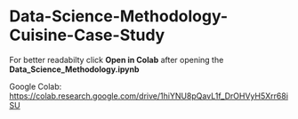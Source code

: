# Data-Science-Methodology-Cuisine-Case-Study

For better readabilty click **Open in Colab** after opening the **Data_Science_Methodology.ipynb**

Google Colab: https://colab.research.google.com/drive/1hiYNU8pQavL1f_DrOHVyH5Xrr68iSU

